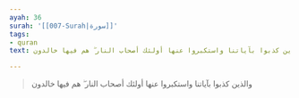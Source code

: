 ```yaml
---
ayah: 36
surah: '[[007-Surah|سورة]]'
tags:
- quran
text: والذين كذبوا بآياتنا واستكبروا عنها أولئك أصحاب النار ۖ هم فيها خالدون

---
```

> والذين كذبوا بآياتنا واستكبروا عنها أولئك أصحاب النار ۖ هم فيها خالدون
